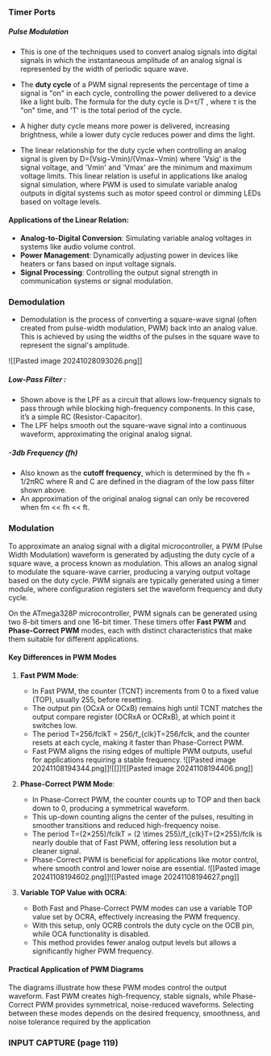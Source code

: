 ### Timer Ports
##### Pulse Modulation
- This is one of the techniques used to convert analog signals into digital signals in which the instantaneous amplitude of an analog signal is represented by the width of periodic square wave.

- The **duty cycle** of a PWM signal represents the percentage of time a signal is "on" in each cycle, controlling the power delivered to a device like a light bulb. The formula for the duty cycle is D=τ/T ​, where τ is the "on" time, and 'T' is the total period of the cycle. 

- A higher duty cycle means more power is delivered, increasing brightness, while a lower duty cycle reduces power and dims the light. 
- The linear relationship for the duty cycle when controlling an analog signal is given by D=(Vsig−Vmin)/(Vmax−Vmin) where 'Vsig'​ is the signal voltage, and 'Vmin'​ and 'Vmax'​ are the minimum and maximum voltage limits. This linear relation is useful in applications like analog signal simulation, where PWM is used to simulate variable analog outputs in digital systems such as motor speed control or dimming LEDs based on voltage levels.

#### Applications of the Linear Relation:

- **Analog-to-Digital Conversion**: Simulating variable analog voltages in systems like audio volume control.
- **Power Management**: Dynamically adjusting power in devices like heaters or fans based on input voltage signals.
- **Signal Processing**: Controlling the output signal strength in communication systems or signal modulation.


### Demodulation
- Demodulation is the process of converting a square-wave signal (often created from pulse-width modulation, PWM) back into an analog value. This is achieved by using the widths of the pulses in the square wave to represent the signal's amplitude.

![[Pasted image 20241028093026.png]]

##### Low-Pass Filter :
- Shown above is the LPF as a circuit that allows low-frequency signals to pass through while blocking high-frequency components. In this case, it’s a simple RC (Resistor-Capacitor).
- The LPF helps smooth out the square-wave signal into a continuous waveform, approximating the original analog signal.
##### -3db Frequency (fh)
- Also known as the **cutoff frequency**, which is determined by the fh = 1/2πRC where R and C are defined in the diagram of the low pass filter shown above. 
- An approximation of the original analog signal can only be recovered when fm << fh << ft.

### Modulation
To approximate an analog signal with a digital microcontroller, a PWM (Pulse Width Modulation) waveform is generated by adjusting the duty cycle of a square wave, a process known as modulation. This allows an analog signal to modulate the square-wave carrier, producing a varying output voltage based on the duty cycle. PWM signals are typically generated using a timer module, where configuration registers set the waveform frequency and duty cycle.

On the ATmega328P microcontroller, PWM signals can be generated using two 8-bit timers and one 16-bit timer. These timers offer **Fast PWM** and **Phase-Correct PWM** modes, each with distinct characteristics that make them suitable for different applications.

#### Key Differences in PWM Modes

1. **Fast PWM Mode**:
    
    - In Fast PWM, the counter (TCNT) increments from 0 to a fixed value (TOP), usually 255, before resetting.
    - The output pin (OCxA or OCxB) remains high until TCNT matches the output compare register (OCRxA or OCRxB), at which point it switches low.
    - The period T=256/fclkT = 256/f_{clk}T=256/fclk​, and the counter resets at each cycle, making it faster than Phase-Correct PWM.
    - Fast PWM aligns the rising edges of multiple PWM outputs, useful for applications requiring a stable frequency.
    ![[Pasted image 20241108194344.png]]![[]]![[Pasted image 20241108194406.png]]
1. **Phase-Correct PWM Mode**:
    
    - In Phase-Correct PWM, the counter counts up to TOP and then back down to 0, producing a symmetrical waveform.
    - This up-down counting aligns the center of the pulses, resulting in smoother transitions and reduced high-frequency noise.
    - The period T=(2×255)/fclkT = (2 \times 255)/f_{clk}T=(2×255)/fclk​ is nearly double that of Fast PWM, offering less resolution but a cleaner signal.
    - Phase-Correct PWM is beneficial for applications like motor control, where smooth control and lower noise are essential.
    ![[Pasted image 20241108194602.png]]![[Pasted image 20241108194627.png]]
1. **Variable TOP Value with OCRA**:
    
    - Both Fast and Phase-Correct PWM modes can use a variable TOP value set by OCRA, effectively increasing the PWM frequency.
    - With this setup, only OCRB controls the duty cycle on the OCB pin, while OCA functionality is disabled.
    - This method provides fewer analog output levels but allows a significantly higher PWM frequency.

#### Practical Application of PWM Diagrams

The diagrams illustrate how these PWM modes control the output waveform. Fast PWM creates high-frequency, stable signals, while Phase-Correct PWM provides symmetrical, noise-reduced waveforms. Selecting between these modes depends on the desired frequency, smoothness, and noise tolerance required by the application

### INPUT CAPTURE (page 119)
